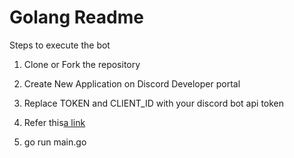 # Golang Readme

Steps to execute the bot

1. Clone or Fork the repository

2. Create New Application on Discord Developer portal

3. Replace TOKEN and CLIENT_ID with your discord bot api token

4. Refer this[a link](https://golang.org/doc/code#Organization)

5. go run main.go
